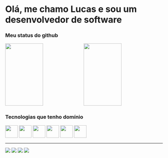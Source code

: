 <h1>Olá, me chamo Lucas e sou um desenvolvedor de software</h1>
<div>
  <h3>Meu status do github</h3>
  <div>
    <img width="49%" height="200em" src="https://github-readme-stats.vercel.app/api?username=LucasPizol&show-icons=true&theme=dark">
    <img width="49%" height="200em" src="https://github-readme-stats.vercel.app/api/top-langs/?username=LucasPizol&show-icons=true&theme=dark&layout=compact">
   </div>
</div>
<div>
  <h3>Tecnologias que tenho domínio</h3>
  <div>
    <img height="40em" src="https://upload.wikimedia.org/wikipedia/commons/thumb/6/6a/JavaScript-logo.png/800px-JavaScript-logo.png"/>
    <img height="40em" src="https://upload.wikimedia.org/wikipedia/commons/thumb/4/4c/Typescript_logo_2020.svg/2048px-Typescript_logo_2020.svg.png"/>
    <img height="40em" src="https://static-00.iconduck.com/assets.00/node-js-icon-227x256-913nazt0.png"/>
    <img height="40em" src="https://upload.wikimedia.org/wikipedia/commons/thumb/a/a7/React-icon.svg/1200px-React-icon.svg.png"/>
    <img height="40em" src="https://cdn-images-1.medium.com/max/1200/1*5-aoK8IBmXve5whBQM90GA.png"/>
    <img height="40em" src="https://upload.wikimedia.org/wikipedia/commons/thumb/6/62/Ruby_On_Rails_Logo.svg/250px-Ruby_On_Rails_Logo.svg.png"/>
  </div>
</div>
<hr>
<div>
    <a href="mailto:lucaspizolfe@gmail.com" target="_blank"><img src="https://img.shields.io/badge/Gmail-D14836?style=for-the-badge&logo=gmail&logoColor=white"></a>
    <a href="https://web.whatsapp.com/send/?phone=5535997506550" target="_blank"><img src="https://img.shields.io/badge/WhatsApp-25D366?style=for-the-badge&logo=whatsapp&logoColor=white"></a>
    <a href="https://instagram.com/lucas.pizol" target="_blank"><img src="https://img.shields.io/badge/Instagram-E4405F?style=for-the-badge&logo=instagram&logoColor=white"></a>
    <a href="https://www.linkedin.com/in/lucaspizol/" target="_blank"><img src="https://img.shields.io/badge/LinkedIn-0077B5?style=for-the-badge&logo=linkedin&logoColor=white"></a>
</div>
